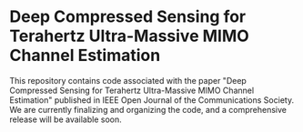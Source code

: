 # Deep Compressed Sensing for Terahertz Ultra-Massive MIMO Channel Estimation
This repository contains code associated with the paper "Deep Compressed Sensing for Terahertz Ultra-Massive MIMO Channel Estimation" published in IEEE Open Journal of the Communications Society. We are currently finalizing and organizing the code, and a comprehensive release will be available soon.
